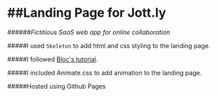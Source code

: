 ##Landing Page for Jott.ly
=====
######*Fictitious SaaS web app for online collaboration*

#####I used `Skeleton` to add html and css styling to the landing page. 

#####I followed [Bloc's tutorial](https://www.bloc.io/tutorials/jottly-a-beginner-s-guide-to-html-css-skeleton-and-animate-css#!/chapters/647). 

#####I included Animate.css to add animation to the landing page. 

#####Hosted using Github Pages